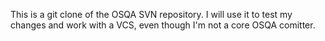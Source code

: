 This is a git clone of the OSQA SVN repository.
I will use it to test my changes and work with a VCS, even though I'm not a core OSQA comitter.